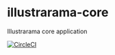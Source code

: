 # illustrarama-core
Illustrarama core application

[![CircleCI](https://circleci.com/gh/oleche/illustrarama-core-2.svg?style=svg&circle-token=893c0da4320e22f996eab6b08e3f46ab9ec96998)](https://circleci.com/gh/oleche/illustrarama-core-2)
